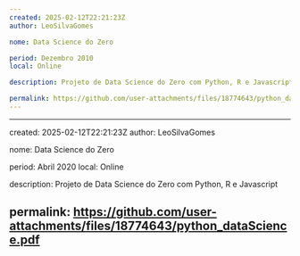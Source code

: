 ```yaml
---
created: 2025-02-12T22:21:23Z
author: LeoSilvaGomes

nome: Data Science do Zero

period: Dezembro 2010
local: Online

description: Projeto de Data Science do Zero com Python, R e Javascript

permalink: https://github.com/user-attachments/files/18774643/python_dataScience.pdf
---
```

---
created: 2025-02-12T22:21:23Z
author: LeoSilvaGomes

nome: Data Science do Zero

period: Abril 2020
local: Online

description: Projeto de Data Science do Zero com Python, R e Javascript

permalink: https://github.com/user-attachments/files/18774643/python_dataScience.pdf
---
